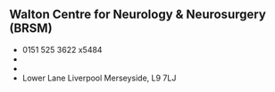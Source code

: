 
## Walton Centre for Neurology & Neurosurgery (BRSM)

- <i class="fa fa-phone"></i> 0151 525 3622 x5484
- <i class="fa fa-envelope"></i> <a href="mailto:"></a>
- <i class="fa fa-home"></i> []()
- <i class="fa fa-building"></i> Lower Lane    Liverpool Merseyside, L9 7LJ
